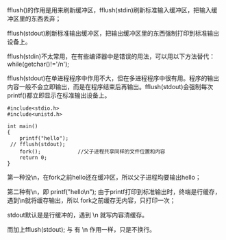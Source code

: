 fflush()的作用是用来刷新缓冲区，fflush(stdin)刷新标准输入缓冲区，把输入缓冲区里的东西丢弃；

fflush(stdout)刷新标准输出缓冲区，把输出缓冲区里的东西强制打印到标准输出设备上。

fflush(stdin)不太常用，在有些编译器中是错误的用法，可以用以下方法替代：while(getchar()!='/n');

fflush(stdout)在单进程程序中作用不大，但在多进程程序中很有用。程序的输出内容一般不会立即输出，而是在程序结束后再输出。fflush(stdout)会强制每次printf()都立即显示在标准输出设备上。

```
#include<stdio.h>
#include<unistd.h>

int main()
{
    printf("hello");
 // fflush(stdout);
    fork();            //父子进程共享同样的文件位置和内容
    return 0;
}
```

第一种没\n，在fork之前hello还在缓冲区，所以父子进程均要输出hello；

第二种有\n，即 printf("hello\n");   由于printf打印到标准输出时，终端是行缓存， 遇到\n就将缓存输出，所以 fork之前缓存无内容，只打印一次；

stdout默认是是行缓冲的，遇到 \n 就写内容清缓存。

而加上fflush(stdout); 与 有 \n  作用一样，只是不换行。
